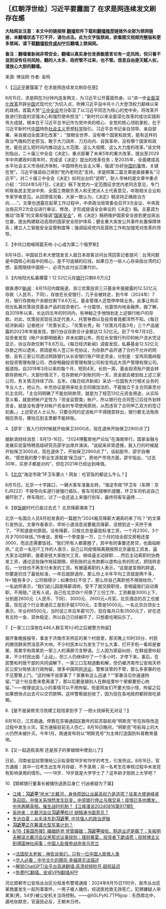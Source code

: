  <!-- 面包屑导航 --> <h2>〖红朝浮世绘〗习近平要露面了 在求是网连续发文刷存在感</h2> <p class="notice"><b>大陆网友注意：本文中的链接除 <a href="https://github.com/bannedbook/fanqiang" >翻墙</a>软件下载和<a href="https://github.com/killgcd/justmysocks/blob/master/README.md">翻墙推荐</a>链接外全部为禁网链接，未翻墙状态下打不开，请勿点击。此为文字版禁闻，欲看图文视频完整版和更多禁闻，请下载<a href="https://github.com/bannedbook/fanqiang">翻墙软件或APP</a>后翻墙上禁闻网。</p><p>备注：翻墙看新闻非常安全，翻墙以真实身份发表敏感言论有一定风险，但只看不说则没有任何风险，翻的人太多，政府管不过来，也不管。信息自由是天赋人权，请放心大胆的翻墙。</b></p>  <div class="entry"> <p>来源:&nbsp;博谈网                            作者:&nbsp;金鸣                           </p> <p>1.【<a href="https://www.bannedbook.org/bnews/tag/%e4%b9%a0%e8%bf%91%e5%b9%b3/" class="st_tag internal_tag" rel="tag" title="标签 习近平 下的日志">习近平</a>要露面了 在求是网连续发文刷存在感】</p> <p></p> <p>8月15日，求是网在3分钟内连发两文，为习近平公开露面热身。以“进一步<a href="https://www.bannedbook.org/bnews/tag/%e5%85%a8%e9%9d%a2%e6%b7%b1%e5%8c%96%e6%94%b9%e9%9d%a9/" class="st_tag internal_tag" rel="tag" title="标签 全面深化改革 下的日志">全面深化改革</a>开辟<span class='wp_keywordlink_affiliate'><a href="https://www.bannedbook.org/" title="中国" target="_blank">中国</a></span>式现代化”为切入点，吹捧习近平自中共十八大登顶权力颠峰以来的政绩。首篇大赞“<a href="https://www.bannedbook.org/bnews/tag/%e4%b8%89%e4%b8%ad%e5%85%a8%e4%bc%9a/" class="st_tag internal_tag" rel="tag" title="标签 三中全会 下的日志">三中全会</a>充分彰显了以习近平同志为核心的党中央，将改革开放进行到底的坚强决心和强烈使命担当”；“新时代以来全面深化改革的成功实践和伟大成就，根本在于习近平总书记作为党中央的核心、全党的核心领航掌舵，在于习近平新时代<a href="https://www.bannedbook.org/bnews/tag/%E4%B8%AD%E5%9B%BD/" class="st_tag internal_tag" rel="tag" title="标签 中国 下的日志">中国</a>特色<a href="https://www.bannedbook.org/bnews/tag/%e7%a4%be%e4%bc%9a%e4%b8%bb%e4%b9%89/" class="st_tag internal_tag" rel="tag" title="标签 社会主义 下的日志">社会主义</a>思想<span class='wp_keywordlink'><a href="https://www.bannedbook.org/forum11/topic309.html" title="禁片：“科学”的棍子" target="_blank">科学</a></span>指引。习近平总书记亲自领导、亲自部署、亲自推动全面深化改革”； “放眼全世界，没有哪个国家和政党，能有这样的政治气魄和历史担当，敢于大刀阔斧、刀刃向内、自我革命，没有哪个国家和政党，能在这么短时间内推动这么大范围、这么大规模、这么大力度的改革。”该文特別指出，二十届三中全会《决定》，重点部署了未来5年的重大改革，提出至2029年中共建政80周年时，完成该《决定》提出的改革任务；至2035年，全面建成高水平社会主义市场经济体制，中国特色社会主义等，强调“办好<span class='wp_keywordlink'><a href="https://www.bannedbook.org/forum11/topic327.html" title="禁片：中国的事 谁上台也管不好?" target="_blank">中国的事</a></span>情，关键在党”。习近平强调自己得到“党内老同志”支持，求是网第二篇文章是直接署名“习近平”，对二十届三中全会《决定》如何出台的“说明”。耐人寻味的是文章中重点介紹：“2024年5月7日，《决定》稿下发党内一定范围征求党内老同志意见，专门听取各民主党派中央、全国工商联负责人和无党派人士代表意见，听取相关企业和专家学者意见。从回馈情况看，大家一致认为，《决定》稿坚持正确政治方向……”。文章也透露在起草工作过程中，中央政治局常委会召开3次会议、中央政治局召开2次会议进行审议、修改，才形成提请全会审议的《决定》稿。主基调为推动“改革”的文章却强调“<a href="https://www.bannedbook.org/bnews/tag/%e5%9b%bd%e5%ae%b6%e5%ae%89%e5%85%a8/" class="st_tag internal_tag" rel="tag" title="标签 国家安全 下的日志">国家安全</a>”，称《决定》稿把维护国家安全放到更加突出位置，提出构建联动高效的国家安全防护体系；健全重大突发公共事件处置保障体系；建立人工智能安全监管制度等；强调延续党内反腐败工作和加强党对改革的领导。</p> <p>2.【中共口炮喊得震天响 小心成为第二个俄罗斯】</p> <p></p> <p>8月14日，中国驻日本大使馆发言人就日本政客访问台湾回答记者提问：台湾问题是中国核心利益中的核心，是不可逾越的红线，如果日方一些人心存染指台湾的幻想，妄图阻挠中国统一，必须为此付出沉重代价。</p>  <p>3.【内地阳光私募爆雷！12.52亿元存<a href="https://www.bannedbook.org/bnews/tag/%e9%93%b6%e8%a1%8c/" class="st_tag internal_tag" rel="tag" title="标签 银行 下的日志">银行</a>只剩8.6万元】</p> <p></p> <p>据香港01<span class='wp_keywordlink_affiliate'><a href="https://www.bannedbook.org/" title="新闻">新闻</a></span>：8月15日内媒报道，浙江优策投资三只基金年报披露的12.52亿元存款（人民币，下同），存放在长安银行，几乎全被转走，到今年（2024年）7月，银行存款帐户余额仅剩下8.6万元，基金管理人还暂停申赎业务。此事让购买阳光私募优策投资基金产品的投资者们，十分震惊，也震惊内地金融界。据了解，自2019年以来，长达四五年的时间内，有神秘之手悄悄划走上述银行帐户的存款。对此，优策投资现任法定代表人、托管券商以及投资者竟都浑然不知。《每日经济新闻》记者统计「优策长实」、「优策长秀」和「优策月月盈3号」三个产品披露的2023年年报发现，银行协议存款合计金额达12.52亿元。到了今年7月3日，投资者发现《帐户余额明细表》并未如期公布，而在长安银行列印的帐户流水凭证显示，协议存款仅剩下8.6万元。《每日经济新闻》调查发现，私募基金12.52亿元存款之所以遗失，原因是有人签订补充协议，为存款产品开通了合约不允许的网银，且有三家公司透过网路银行从长安银行账户转走资金，分别是：宝鸡凤凰岭股权投资管理有限公司、西安畅融投资管理有限公司和宝鸡远大资产管理有限公司。报道指，自2019年3月以来的每个月，短则4天，长则一周，基金投资账户就会转款存款帐户。大部份情况下，在存款帐户到账的同一天，资金就会被划给上述三家公司，有关情况持续了四、五年。《每日经济新闻》采访一位国有大行相关业务的专业人士，他认为，补充协议是用来给主合同做加法的，不能独立于主合同甚至对抗主合同，「主合同明确了不能划转款项，就是为了规范13亿元资金用途，从实际意义看，就是把帐户定性为『资金监管类』帐户，所以银行在合同签订后往外划转资金，就是没有遵守对帐户资金的专项使用原则，从而违背了合同甲乙双方的签订初衷。」上述受访人士认为，只要合同约定该帐户不得随意转出，银行都无法免除相应责任，哪怕见到支票都不能转账。</p> <p>4.【邵宇：我入行的时候就开始保卫3000点，现在退休开始保卫2900点了】</p> <p></p> <p>据新浪财经消息：8月13-16日，“2024博鳌房地产论坛”在海南举行。国家金融与发展实验室特聘高级研究员邵宇出席并演讲。“说起来非常遗憾，我入行的时候就开始保卫3000点，现在退休了，开始保卫2900点了”，谈起股市，邵宇自嘲称，“感觉我的整个职业生涯就是‘保卫战’”。房地产市场方面，邵宇指出，“过去30年，买房子都是对的”，但在2021年已经达到峰值。</p> <p>5.【<a href="https://www.bannedbook.org/bnews/tag/%e5%8c%97%e4%ba%ac/" class="st_tag internal_tag" rel="tag" title="标签 北京 下的日志">北京</a>“海淀市政”环卫车要火！网友：吃官饭的都这么牛么？】</p>  <p></p> <p>8月15日，北京一十字路口，一辆大客车准备左转，“海淀市政”环卫车（车牌：京EJR222）不按导向车道行驶强行插队，客车司机按喇叭提醒，环卫车司机说自己被吓到了，停车阻拦，过了一会还追上来强行别车，最终将客车逼停……</p> <p>6.【铁<span class='wp_keywordlink'><a href="https://www.bannedbook.org/forum11/topic308.html" title="禁片：饭碗是党给的吗？" target="_blank">饭碗</a></span>时代已是过去式？ 北京降薪潮来了】</p> <p></p> <p>北京一名国企人员8月初发表的一篇题为“2024裁员降薪大潮真的来了吗？”的文章引发热议。文章作者表示，早听小道消息说要裁员降薪，没想到这一天终于来了。“不知道是何原因，没有降薪，只按北京是最低标准工资，一个月2300，3个月才7000块钱。”作者说，房租一个季度是一万，三个月的钱全部交房租还差3000，而且还需要饭钱，“我们所有人都蒙圈了，其中有同事要还房贷，也面临断供。” 北京一名在IT工作的人表示，自己公司疫情隔离期按照北京最低工资发，逼大家主动辞职，接着安抚大家拖欠工资，继续逼主动辞职……然后主动离职的协商发工资，通过这些操作拖延期限，把到账的业务款都以虚构业务的形式，把钱转走后，一分钱也不再支付未发的工资。有被逼离职的人表示，“这就是变相的辞退，你要是抗住了最低标准，一年后就辞退你，那么你上半年平均工资就是两千多，N+1能有多少，公司赔得少；如果你扛不住了，那么你自己离职他不用赔给你。” 一名幼师表示，“我们幼儿园是降薪调岗，受不了就交辞职信，变相逼我们自动离职，不用赔。” 还有人说，自己在北京四个月换了三份工作，工资都是3000上下，分别是2600元（人民币，下同）、3000元、2600元+月奖。北京酒店的员工也披露，现在这个行业普通员工是到手就3700元，主管是5000元。一名北京白领女士表示，毕业时6500元，当时说三年后年薪10万，现在每月只有3500元了，好在还有五险一金、双休稳定，所以自己已经躺平了，只想着吃喝玩乐了。</p> <p>7.【一家三口深夜在446人群互骂1小时之后被警方拘留】</p> <p></p>  <p>据齐鲁晚报报导，事发于济南市天桥区的某个村居里，那天晚上10时30分，村民的微信群突然消息声大响，不少村民本以为发生了什么大事，打开手机一看却是崔某、周某宇和周某凯一家三人的满屏污言秽语。三人因为家庭纠纷，在群组里吵起来，不少村民出面「止战」，但三人仍继续吵了一个多小时，才停下来。事后，在民警和村居干部的共同调解下，一家三口互相道歉和解，但仍被济南市公安局天桥区公安分局依法行政拘留。很多中国网民<span class='wp_keywordlink_affiliate'><a href="https://www.bannedbook.org/bnews/comments/" title="新闻评论" target="_blank">评论</a></span>，警察该管的不管，那么多家暴的也不见警察上门。“这时候不说家事了？家暴有这么迅速？”“家暴没见你速速拘留。”“这个社会愈来愈离谱了，那以后要是跟别人在群组里吵个架都要担心拘留。”——按理说这么小的事情可以不用拘留。但是网友们不要大惊小怪，拘留之后如果想快点出去可以交罚款啊，这样警察就创收了，因为现在各地政府都财政吃紧嘛。</p> <p>8.【是不是装修贪污改建工程钱拿到手了 一把火烧掉死无对证？】</p> <p></p> <p>8月16日，江苏南通。停靠在苏锡通园区数年的前苏联航母“明斯克”号在拆除改造过程中发生火灾。官方通报目前无人伤亡。8月16日晚间，“明斯克”号航母上的大火仍然未被扑灭。今年1月，南通宣布将以“明斯克号”为主体打造国防科普教育基地。</p> <p>9.【又一起造假录用 还是孩子的爹娘暗中使劲儿了】</p> <p></p> <p>日前，河南省监狱管理局公示拟录取18岁和19岁的考生，引发热议。8月16日，官方通报：其中一位考生出生年月存疑，不予录用；另一名考生在审核过程中未发现有影响录用的情形。——18岁、19岁就是大学学士了？这年龄才刚刚上大学吧？</p>  <p>10.【邯郸银行董事长被捅伤送医后身亡 行凶者疑为下属】</p> <p></p> <!--<div id="taboola-mid-1"></div>--><ul class='op-related-articles' title='相关阅读'> <li><a href='https://www.bannedbook.org/bnews/cbnews/20240817/2075768.html' target='_blank'>江峰：<b>习近平</b>“呛水”北戴河，身体原因让出最高权力是选项？驻美大使谢峰紧急召回，中俄关系悄然发生巨变，中资银行停止与俄交易！疫情已多地爆发，中共再瞒真相，催生战时机制？【江峰漫谈20240816第917期】</a></li> <li><a href='https://www.bannedbook.org/bnews/comments/20240817/2075752.html' target='_blank'>吴祚来：北戴河会议<b>习近平</b>检讨 胡锦涛书面意见？</a></li> <li><a href='https://www.bannedbook.org/bnews/headline/20240817/2075746.html' target='_blank'>专访白夏：从毛泽东到<b>习近平</b>, 中共强人的政治逻辑</a></li> <li><a href='https://www.bannedbook.org/bnews/cbnews/20240817/2075734.html' target='_blank'><b>习近平</b>正在筹谋大型军事计划？</a></li> <li><a href='https://www.bannedbook.org/bnews/bannedvideo/20240817/2075715.html' target='_blank'>8/16【美国热搜】婚姻姓党 党管婚姻；<b>习近平</b>梭哈，制造业还是瘸了；矢板明夫解读北戴河会议黑帮式议事规则；理财暴雷，投资者下跪请愿；视频博主又到靖国神社闹事；中国人赴俄参战命丧乌克兰</a></li> </ul> <ul class="texttj"> <li>🔥<a href="https://www.bannedbook.org/bnews/ssgc/20230219/1850782.html" target="_blank">法国犹太老板：神告诉我们，只有一位中国人能救人类</a></li> <li>🔥<a href="https://www.bannedbook.org/bnews/comments/20220220/1694796.html" target="_blank">华人必看：中华文化的飓风 幸福感无法描述</a></li> <li>🔥<a href="https://github.com/bannedbook/fanqiang/wiki/V2ray%E6%9C%BA%E5%9C%BA" target="_blank">解锁ChatGPT|全平台高速翻墙:高清视频秒开,超低延迟</a></li> <li>🔥<a href="https://github.com/bannedbook/fanqiang/wiki/%E7%A6%81%E9%97%BB%E7%BD%91%E5%AE%89%E5%8D%93%E7%BF%BB%E5%A2%99%E6%96%B0%E9%97%BBAPP" target="_blank">免费PC翻墙、安卓VPN翻墙APP</a></li> </ul><p>河北邯郸市公安局丛台区分局发布警情通报：2024年8月15日11时许，我市丛台区某商厦发生一起刑事案件，一男子被人捅伤，经送医抢救无效死亡。犯罪嫌疑人宋某某(男，54岁)被公安机关当场控制。——@h5LPyKL7TP6jjop：东西南北中，遍地张献忠，官逼民必反，王朝末日终。</p><a name='sharetosocial'></a> <div style="margin-bottom:5px;padding-bottom:5px;clear:both"> <div id="archive-pix-1" class="banner-ads"> <!-- AuctionX Display platform tag START --> <div id="27602x728x90x621x_ADSLOT1" clicktrack="%%CLICK_URL_ESC%%"></div>  <!-- AuctionX Display platform tag END --> </div> <div id="archive-pix-2" class="banner-ads"> <!-- AuctionX Display platform tag START --> <div id="27556x300x250x621x_ADSLOT1" clicktrack="%%CLICK_URL_ESC%%" style="margin:0 auto;text-align:center"></div>  <!-- AuctionX Display platform tag END --> </div> </div>  <div id="archive-pix-1" class="banner-ads"> <!-- AuctionX Display platform tag START --> <div id="27603x728x90x621x_ADSLOT1" clicktrack="%%CLICK_URL_ESC%%"></div>  <!-- AuctionX Display platform tag END --> </div> </div><!--END ENTRY--> 